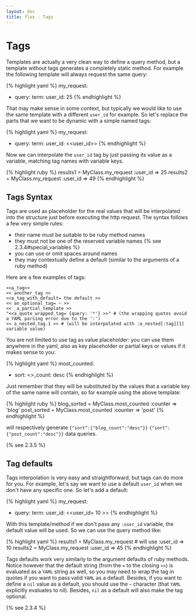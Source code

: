 ```yaml
---
layout: doc
title: flex - Tags
---
```


# Tags

Templates are actually a very clean way to define a query method, but a template without tags generates a completely static method. For example the following template will always request the same query:

{% highlight yaml %}
my_request:
- query:
    term:
      user_id: 25
{% endhighlight %}

That may make sense in some context, but typically we would like to use the same template with a different `user_id` for example. So let's replace the parts that we want to be dynamic with a simple named tags:

{% highlight yaml %}
my_request:
- query:
    term:
     user_id: <<user_id>>
{% endhighlight %}

Now we can interpolate the `user_id` tag by just passing its value as a variable, matching tag names with variable keys.

{% highlight ruby %}
results1 = MyClass.my_request :user_id => 25
results2 = MyClass.my_request :user_id => 49
{% endhighlight %}

## Tags Syntax

Tags are used as placeholder for the real values that will be interpolated into the structure just before executing the http request. The syntax follows a few very simple rules:

* their name must be suitable to be ruby method names
* they must not be one of the reserved variable names {% see 2.3.4#special_variables %}
* you can use or omit spaces around names
* they may contextually define a default (similar to the arguments of a ruby method)

Here are a few examples of tags:

    <<a_tag>>
    << another_tag >>
    <<a_tag_with_default= the default >>
    << an_optional_tag= ~ >>
    << _a_partial_template >>
    "<<a_quote_wrapped_tag= {query: '*'} >>" # (the wrapping quotes avoid a YAML parsing error due to the ':')
    << a_nested.tag.1 >> # (will be interpolated with :a_nested[:tag][1] variable value)

You are not limited to use tag as value placeholder: you can use them anywhere in the yaml, also as key placeholder or partial keys or values if it makes sense to you:

{% highlight yaml %}
most_counted:
- sort:
    <<counter>>_count: desc
{% endhighlight %}

Just remember that they will be substituted by the values that a variable key of the same name will contain, so for example using the above template:

{% highlight ruby %}
blog_sorted = MyClass.most_counted :counter => 'blog'
post_sorted = MyClass.most_counted :counter => 'post'
{% endhighlight %}

will respectively generate `{"sort":{"blog_count":"desc"}}` `{"sort":{"post_count":"desc"}}` data queries.

{% see 2.3.5 %}

## Tag defaults

Tags interpolation is very easy and straightforward, but tags can do more for you. For example, let's say we want to use a default `user_id` when we don't have any specific one. So let's add a default:

{% highlight yaml %}
my_request:
- query:
    term:
      user_id: <<user_id= 10 >>
{% endhighlight %}

With this template/method if we don't pass any `:user_id` variable, the default value will be used. So we can use the query method like:

{% highlight yaml %}
results1 = MyClass.my_request # will use :user_id => 10
results2 = MyClass.my_request :user_id => 45
{% endhighlight %}

Tags defaults work very similarly to the argument defaults of ruby methods. Notice however that the default string (from the `=` to the closing `>>`) is evaluated as a `YAML` string as well, so you may need to wrap the tag in quotes if you want to pass valid `YAML` as a default. Besides, if you want to define a `nil` value as a default, you should use the `~` character (that `YAML` explicitly evaluates to nil). Besides, `nil` as a default will also make the tag optional.

{% see 2.3.4 %}
